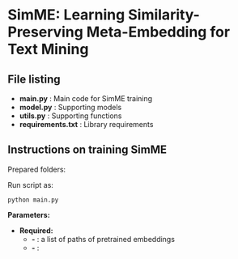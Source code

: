 # SimME: Learning Similarity-Preserving Meta-Embedding for Text Mining


## File listing
+ __main.py__ : Main code for SimME training
+ __model.py__ : Supporting models
+ __utils.py__ : Supporting functions
+ __requirements.txt__ : Library requirements


## Instructions on training SimME

Prepared folders:


Run script as:

    python main.py 
    
<b>Parameters:</b>

+ __Required:__
  + __-__ : a list of paths of pretrained embeddings 
  + __-__ : 
